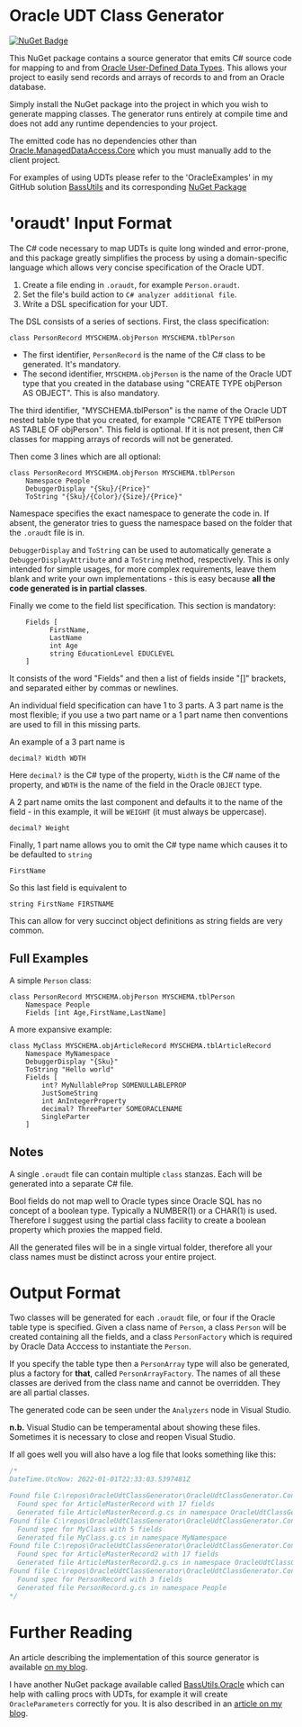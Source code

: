﻿# Oracle UDT Class Generator

[![NuGet Badge](https://buildstats.info/nuget/oracleudtclassgenerator)](https://www.nuget.org/packages/OracleUdtClassGenerator/)

This NuGet package contains a source generator that emits C# source code
for mapping to and from
[Oracle User-Defined Data Types](https://docs.oracle.com/en/database/oracle/oracle-data-access-components/19.3.2/odpnt/featUDTs.html#GUID-7913CDD0-CB22-4257-828F-FBCCA3FE9126).
This allows your project to easily send records and arrays of records to and from an
Oracle database.

Simply install the NuGet package into the project in which you wish to generate
mapping classes. The generator runs entirely at compile time and does not add
any runtime dependencies to your project.

The emitted code has no dependencies other than 
[Oracle.ManagedDataAccess.Core](https://www.nuget.org/packages/Oracle.ManagedDataAccess.Core/)
which you must manually add to the client project.

For examples of using UDTs please refer to the 'OracleExamples' in my
GitHub solution [BassUtils](https://www.github.com/PhilipDaniels/BassUtils)
and its corresponding
[NuGet Package](https://www.nuget.org/packages/BassUtils.Oracle)


# 'oraudt' Input Format

The C# code necessary to map UDTs is quite long winded and error-prone,
and this package greatly simplifies the process by using a domain-specific
language which allows very concise specification of the Oracle UDT.

1. Create a file ending in `.oraudt`, for example `Person.oraudt`.
2. Set the file's build action to `C# analyzer additional file`.
3. Write a DSL specification for your UDT.

The DSL consists of a series of sections. First, the class specification:

```
class PersonRecord MYSCHEMA.objPerson MYSCHEMA.tblPerson
```

* The first identifier, `PersonRecord` is the name of the C# class to be
  generated. It's mandatory.
* The second identifier, `MYSCHEMA.objPerson` is the name of the Oracle
  UDT type that you created in the database using "CREATE TYPE objPerson
  AS OBJECT". This is also mandatory.

The third identifier, "MYSCHEMA.tblPerson" is the name of the Oracle UDT nested
table type that you created, for example "CREATE TYPE tblPerson AS TABLE OF objPerson".
This field is optional. If it is not present, then C# classes for mapping
arrays of records will not be generated.

Then come 3 lines which are all optional:

```
class PersonRecord MYSCHEMA.objPerson MYSCHEMA.tblPerson
    Namespace People
    DebuggerDisplay "{Sku}/{Price}"
    ToString "{Sku}/{Color}/{Size}/{Price}"
```

Namespace specifies the exact namespace to generate the code in.
If absent, the generator tries to guess the namespace based on the
folder that the `.oraudt` file is in.

`DebuggerDisplay` and `ToString` can be used to automatically generate
a `DebuggerDisplayAttribute` and a `ToString` method, respectively.
This is only intended for simple usages, for more complex requirements,
leave them blank and write your own implementations - this is easy
because **all the code generated is in partial classes**.

Finally we come to the field list specification. This section is
mandatory:

```
    Fields [
          FirstName,
          LastName
          int Age
          string EducationLevel EDUCLEVEL
    ]
```

It consists of the word "Fields" and then a list of fields inside
"[]" brackets, and separated either by commas or newlines.

An individual field specification can have 1 to 3 parts. A 3 part
name is the most flexible; if you use a two part name or a 1 part
name then conventions are used to fill in this missing parts.

An example of a 3 part name is

```
decimal? Width WDTH
```

Here `decimal?` is the C# type of the property, `Width` is the C#
name of the property, and `WDTH` is the name of the field in the
Oracle `OBJECT` type.

A 2 part name omits the last component and defaults it to the name
of the field - in this example, it will be `WEIGHT` (it must always
be uppercase).

```
decimal? Weight
```

Finally, 1 part name allows you to omit the C# type name which causes it
to be defaulted to `string`

```
FirstName
```

So this last field is equivalent to

```
string FirstName FIRSTNAME
```

This can allow for very succinct object definitions as string fields
are very common.

## Full Examples

A simple `Person` class:

```
class PersonRecord MYSCHEMA.objPerson MYSCHEMA.tblPerson
    Namespace People
    Fields [int Age,FirstName,LastName]
```

A more expansive example:

```
class MyClass MYSCHEMA.objArticleRecord MYSCHEMA.tblArticleRecord
    Namespace MyNamespace
    DebuggerDisplay "{Sku}"
    ToString "Hello world"
    Fields [
        int? MyNullableProp SOMENULLABLEPROP
        JustSomeString
        int AnIntegerProperty
        decimal? ThreeParter SOMEORACLENAME
        SingleParter
    ]
```

## Notes

A single `.oraudt` file can contain multiple `class` stanzas. Each will
be generated into a separate C# file.

Bool fields do not map well to Oracle types since Oracle SQL has no
concept of a boolean type. Typically a NUMBER(1) or a CHAR(1) is used.
Therefore I suggest using the partial class facility to create a 
boolean property which proxies the mapped field.

All the generated files will be in a single virtual folder, therefore
all your class names must be distinct across your entire project.

# Output Format

Two classes will be generated for each `.oraudt` file, or four if the
Oracle table type is specified. Given a class name of `Person`,
a class `Person` will be created containing all the fields, and a
class `PersonFactory` which is required by Oracle Data Acccess to
instantiate the `Person`.

If you specify the table type then a `PersonArray` type will also be
generated, plus a factory for **that**, called `PersonArrayFactory`.
The names of all these classes are derived from the class name and
cannot be overridden. They are all partial classes.

The generated code can be seen under the `Analyzers` node in Visual Studio.

**n.b.** Visual Studio can be temperamental about showing these files.
Sometimes it is necessary to close and reopen Visual Studio.

If all goes well you will also have a log file that looks something like this:

```cs
/*
DateTime.UtcNow: 2022-01-01T22:33:03.5397481Z

Found file C:\repos\OracleUdtClassGenerator\OracleUdtClassGenerator.ConsoleTestHarness\ArticleMaster.oraudt
  Found spec for ArticleMasterRecord with 17 fields
  Generated file ArticleMasterRecord.g.cs in namespace OracleUdtClassGenerator.ConsoleTestHarness
Found file C:\repos\OracleUdtClassGenerator\OracleUdtClassGenerator.ConsoleTestHarness\MyClass.oraudt
  Found spec for MyClass with 5 fields
  Generated file MyClass.g.cs in namespace MyNamespace
Found file C:\repos\OracleUdtClassGenerator\OracleUdtClassGenerator.ConsoleTestHarness\SubFolder\ArticleMaster2.oraudt
  Found spec for ArticleMasterRecord2 with 17 fields
  Generated file ArticleMasterRecord2.g.cs in namespace OracleUdtClassGenerator.ConsoleTestHarness.SubFolder
Found file C:\repos\OracleUdtClassGenerator\OracleUdtClassGenerator.ConsoleTestHarness\Person.oraudt
  Found spec for PersonRecord with 3 fields
  Generated file PersonRecord.g.cs in namespace People
*/
```

# Further Reading

An article describing the implementation of this source generator
is available
[on my blog](https://www.philipdaniels.com/blog/2022/oracle-udt-class-generator/).

I have another NuGet package available called
[BassUtils.Oracle](https://www.nuget.org/packages/BassUtils.Oracle)
which can help with calling procs with UDTs, for example it will create
`OracleParameters` correctly for you. It is also described in an
[article on my blog](https://www.philipdaniels.com/blog/2021/oracle-from-csharp/).
